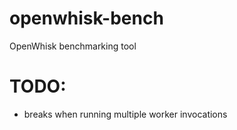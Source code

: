# openwhisk-bench
OpenWhisk benchmarking tool






# TODO:
- breaks when running multiple worker invocations